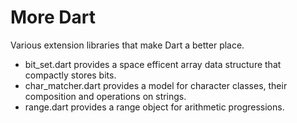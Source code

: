 More Dart
=========

Various extension libraries that make Dart a better place.

- bit_set.dart provides a space efficent array data structure that compactly 
  stores bits.
- char_matcher.dart provides a model for character classes, their composition
  and operations on strings.
- range.dart provides a range object for arithmetic progressions.